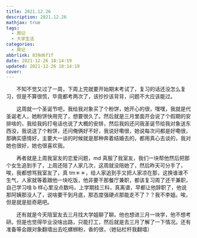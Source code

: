```yaml
---
title: 2021.12.26
description: 2021.12.26
mathjax: true
tags:
  - 周记
  - 大学生活
categories:
  - 周记
abbrlink: 839d6f1f
date: 2021-12-26 18:14:19
updated: 2021-12-26 18:14:19
cover: 
---
```


&emsp;&emsp;不知不觉又过了一周，下周上完就要开始期末考试了，复习的话还没怎么复习，但是不算很慌，毕竟都考两次了，该抄抄该背背，问题不大应该能过。

&emsp;&emsp;这周就一个圣诞节吧，我给我对象买了个粉饼，她开心的很，嘿嘿，我就是代圣诞老人，她粉饼快用完了，想要很久了。然后就是三月里面开会说了个假期的安排啥的，我给我妈打电话也说了大概的安排，然后我妈还问我圣诞节给我对象送东西没，我说送了个粉饼，还问俺俩好不好，我说好嘞很，她说每次问都是好嘞很，那确实感情好，主要大一谈的时候就是那种奔着结婚去的，都用真心去谈的，我对她也很好，她也很喜欢我。

&emsp;&emsp;再者就是上周我室友的恋爱问题，md 真服了我室友，我们一块帮他然后把那个女生追到手了，上周还陪了人家几次，这周就没陪她了，然后昨天可分手了，唉，我都想骂我室友了，真 tm＊＊，给人家追到手又把人家凉在那，这换谁谁不生气，人家就等着跟他一块吃饭，他非要干那餐厅兼职，都该复习周了还干兼职，自己学习啥 b 样心里没点数吗，上学期挂三科，真离谱，早都让他辞职了，他说那阿姨那没人了，说啥要干到月底，那态度强硬点那能走不了？？我不李姐。唉，但是就是挺奇葩吧。

&emsp;&emsp;还有就是今天陪室友去三月找大学姐聊了聊。他也想进三月一块学，他不想考研。但是也觉得毕业没啥出路，只能打工，然后就是去三月了解了一下情况。还有准备等会跟对象翻墙出去吃螺蛳粉，香的很，（她钻栏杆我翻墙）
